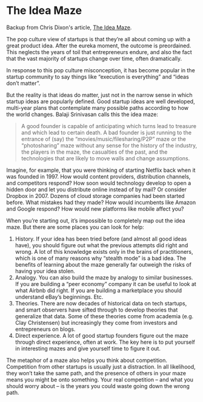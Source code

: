 # The Idea Maze

Backup from Chris Dixon's article, [The Idea Maze](https://cdixon.org/2013/08/04/the-idea-maze).

The pop culture view of startups is that they’re all about coming up with a great product idea. After the eureka moment, the outcome is preordained. This neglects the years of toil that entrepreneurs endure, and also the fact that the vast majority of startups change over time, often dramatically.

In response to this pop culture misconception, it has become popular in the startup community to say things like “execution is everything” and “ideas don’t matter”.

But the reality is that ideas do matter, just not in the narrow sense in which startup ideas are popularly defined. Good startup ideas are well developed, multi-year plans that contemplate many possible paths according to how the world changes. Balaji Srinivasan calls this the idea maze:

> A good founder is capable of anticipating which turns lead to treasure and which lead to certain death. A bad founder is just running to the entrance of (say) the “movies/music/filesharing/P2P” maze or the “photosharing” maze without any sense for the history of the industry, the players in the maze, the casualties of the past, and the technologies that are likely to move walls and change assumptions.

Imagine, for example, that you were thinking of starting Netflix back when it was founded in 1997. How would content providers, distribution channels, and competitors respond? How soon would technology develop to open a hidden door and let you distribute online instead of by mail? Or consider Dropbox in 2007. Dozens of cloud storage companies had been started before. What mistakes had they made? How would incumbents like Amazon and Google respond? How would new platforms like mobile affect you?

When you’re starting out, it’s impossible to completely map out the idea maze. But there are some places you can look for help:

1. History. If your idea has been tried before (and almost all good ideas have), you should figure out what the previous attempts did right and wrong. A lot of this knowledge exists only in the brains of practitioners, which is one of many reasons why “stealth mode” is a bad idea. The benefits of learning about the maze generally far outweigh the risks of having your idea stolen.
2. Analogy. You can also build the maze by analogy to similar businesses. If you are building a “peer economy” company it can be useful to look at what Airbnb did right. If you are building a marketplace you should understand eBay’s beginnings. Etc.
3. Theories. There are now decades of historical data on tech startups, and smart observers have sifted through to develop theories that generalize that data. Some of these theories come from academia (e.g. Clay Christensen) but increasingly they come from investors and entrepreneurs on blogs.
4. Direct experience. A lot of good startup founders figure out the maze through direct experience, often at work. The key here is to put yourself in interesting mazes and give yourself time to figure it out.

The metaphor of a maze also helps you think about competition. Competition from other startups is usually just a distraction. In all likelihood, they won’t take the same path, and the presence of others in your maze means you might be onto something. Your real competition – and what you should worry about – is the years you could waste going down the wrong path.